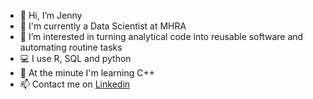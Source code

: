 - 👋 Hi, I’m Jenny
- 🏢 I'm currently a Data Scientist at MHRA
- 👀 I’m interested in turning analytical code into reusable software and automating routine tasks
- 💻 I use R, SQL and python
- 🌱 At the minute I'm learning C++
- 📫 Contact me on [Linkedin](https://www.linkedin.com/in/jenny-davies-3aba3aa8/)

<!---
jenny-davies/jenny-davies is a ✨ special ✨ repository because its `README.md` (this file) appears on your GitHub profile.
You can click the Preview link to take a look at your changes.
--->
